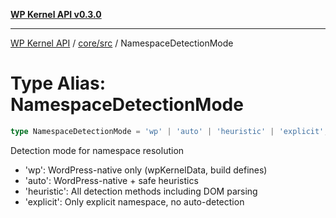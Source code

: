 [**WP Kernel API v0.3.0**](../../../README.md)

---

[WP Kernel API](../../../README.md) / [core/src](../README.md) / NamespaceDetectionMode

# Type Alias: NamespaceDetectionMode

```ts
type NamespaceDetectionMode = 'wp' | 'auto' | 'heuristic' | 'explicit';
```

Detection mode for namespace resolution

- 'wp': WordPress-native only (wpKernelData, build defines)
- 'auto': WordPress-native + safe heuristics
- 'heuristic': All detection methods including DOM parsing
- 'explicit': Only explicit namespace, no auto-detection
